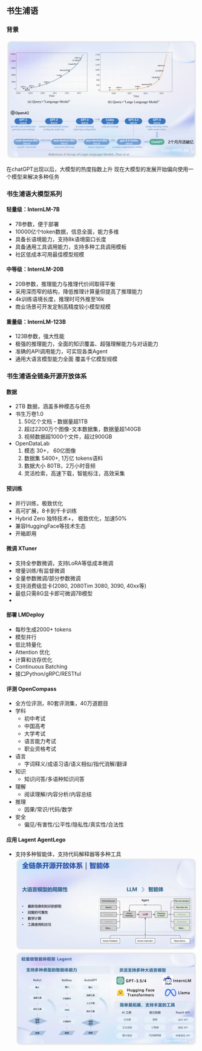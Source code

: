 ## 书生浦语

### 背景
![img.png](../resources/lesson1_llm_evolution_chart.png)

在chatGPT出现以后，大模型的热度指数上升
现在大模型的发展开始偏向使用一个模型来解决多种任务

### 书生浦语大模型系列
#### 轻量级：InternLM-7B
- 7B参数，便于部署
- 10000亿个token数据，信息全面，能力多维
- 具备长语境能力，支持8k语境窗口长度
- 具备通用工具调用能力，支持多种工具调用模板
- 社区低成本可用最佳模型规模

#### 中等级：InternLM-20B
- 20B参数，推理能力与推理代价间取得平衡
- 采用深而窄的结构，降低推理计算量但提高了推理能力
- 4k训练语境长度，推理时可外推至16k
- 商业场景可开发定制高精度较小模型规模

#### 重量级：InternLM-123B
- 123B参数，强大性能
- 极强的推理能力，全面的知识覆盖、超强理解能力与对话能力
- 准确的API调用能力，可实现各类Agent
- 通用大语言模型能力全面 覆盖千亿模型规模

### 书生浦语全链条开源开放体系
#### 数据
- 2TB 数据，涵盖多种模态与任务
- 书生万卷1.0
  1. 50亿个文档 - 数据量超1TB
  2. 超过2200万个图像-文本数据集，数据量超140GB
  3. 视频数据超1000个文件，超过900GB
- OpenDataLab
  1. 模态 30+， 60亿图像
  2. 数据集 5400+, 1万亿 tokens语料
  3. 数据大小 80TB，2万小时音频
  4. 灵活检索，高速下载，智能标注，高效采集
#### 预训练
- 并行训练，极致优化
- 高可扩展，8卡到千卡训练
- Hybrid Zero 独特技术+， 极致优化，加速50%
- 兼容HuggingFace等技术生态
- 开箱即用
#### 微调 XTuner
- 支持全参数微调，支持LoRA等低成本微调
- 增量训练/有监督微调
- 全量参数微调/部分参数微调
- 支持消费级显卡(2080, 2080Tim 3080, 3090, 40xx等)
- 最低只需8G显卡即可微调7B模型
- 
#### 部署 LMDeploy
- 每秒生成2000+ tokens
- 模型并行
- 低比特量化
- Attention 优化
- 计算和访存优化
- Continuous Batching
- 接口Python/gRPC/RESTful

#### 评测 OpenCompass
- 全方位评测，80套评测集，40万道题目
- 学科
  - 初中考试
  - 中国高考
  - 大学考试
  - 语言能力考试
  - 职业资格考试
- 语言
  - 字词释义/成语习语/语义相似/指代消解/翻译
- 知识
  - 知识问答/多语种知识问答
- 理解
    - 阅读理解/内容分析/内容总结
- 推理
  - 因果/常识/代码/数学
- 安全
  - 偏见/有害性/公平性/隐私性/真实性/合法性
#### 应用 Lagent AgentLego
- 支持多种智能体，支持代码解释器等多种工具
![img.png](../resources/lagent1.png)
![img.png](../resources/lagent2.png)